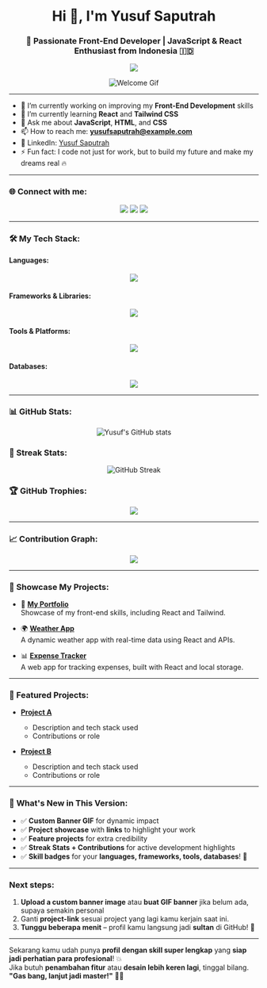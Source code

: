 <h1 align="center">Hi 👋, I'm Yusuf Saputrah</h1>
<h3 align="center">🚀 Passionate Front-End Developer | JavaScript & React Enthusiast from Indonesia 🇮🇩</h3>

<p align="center">
  <img src="https://readme-typing-svg.herokuapp.com?color=00FFFF&size=22&center=true&vCenter=true&lines=Front-End+Developer+%7C+React+%7C+Tailwind+CSS;Always+Learning+%7C+Never+Give+Up!;Building+my+Dreams+with+Code+🔥" />
</p>

<p align="center">
  <img src="https://media.giphy.com/media/1gLR29e64vff5VnR2Q/giphy.gif" alt="Welcome Gif" />
</p>

---

- 🔭 I’m currently working on improving my **Front-End Development** skills  
- 🌱 I’m currently learning **React** and **Tailwind CSS**  
- 💬 Ask me about **JavaScript**, **HTML**, and **CSS**  
- 📫 How to reach me: **yusufsaputrah@example.com**  
- 💼 LinkedIn: [Yusuf Saputrah](https://www.linkedin.com/in/YusufSaputrah)  
- ⚡ Fun fact: I code not just for work, but to build my future and make my dreams real 🔥

---

### 🌐 Connect with me:
<p align="center">
  <a href="mailto:yusufsaputrah@example.com"><img src="https://img.shields.io/badge/Gmail-D14836?style=for-the-badge&logo=gmail&logoColor=white"/></a>
  <a href="https://github.com/Suff16"><img src="https://img.shields.io/badge/GitHub-100000?style=for-the-badge&logo=github&logoColor=white"/></a>
  <a href="https://www.linkedin.com/in/YusufSaputrah"><img src="https://img.shields.io/badge/LinkedIn-0077B5?style=for-the-badge&logo=linkedin&logoColor=white"/></a>
</p>

---

### 🛠️ My Tech Stack:

#### **Languages**:
<p align="center">
  <img src="https://skillicons.dev/icons?i=html,css,js,ts,java" />
</p>

#### **Frameworks & Libraries**:
<p align="center">
  <img src="https://skillicons.dev/icons?i=react,tailwind,redux,express,nodejs" />
</p>

#### **Tools & Platforms**:
<p align="center">
  <img src="https://skillicons.dev/icons?i=git,github,vs,figma" />
</p>

#### **Databases**:
<p align="center">
  <img src="https://skillicons.dev/icons?i=mysql,mongodb" />
</p>

---

### 📊 GitHub Stats:
<p align="center">
  <img src="https://github-readme-stats.vercel.app/api?username=Suff16&show_icons=true&theme=dark&rank_icon=github" alt="Yusuf's GitHub stats"/>
</p>

### 🏅 Streak Stats:
<p align="center">
  <img src="https://streak-stats.demolab.com?user=Suff16&theme=dark" alt="GitHub Streak"/>
</p>

### 🏆 GitHub Trophies:
<p align="center">
  <img src="https://github-profile-trophy.vercel.app/?username=Suff16&theme=darkhub&rank=SSS,SS,S,AAA,AA,A,B,C" />
</p>

---

### 📈 Contribution Graph:
<p align="center">
  <img src="https://github-readme-activity-graph.vercel.app/graph?username=Suff16&theme=react-dark&hide_border=true&area=true" />
</p>

---

### 🚀 Showcase My Projects:

- 📖 **[My Portfolio](https://github.com/Suff16/portfolio)**  
  Showcase of my front-end skills, including React and Tailwind.
  
- 🌍 **[Weather App](https://github.com/Suff16/weather-app)**  
  A dynamic weather app with real-time data using React and APIs.

- 📊 **[Expense Tracker](https://github.com/Suff16/expense-tracker)**  
  A web app for tracking expenses, built with React and local storage.

---

### 🌟 Featured Projects:
- **[Project A](link)**  
  - Description and tech stack used
  - Contributions or role
  
- **[Project B](link)**  
  - Description and tech stack used
  - Contributions or role

---

### 🎯 **What's New in This Version:**
- ✅ **Custom Banner GIF** for dynamic impact
- ✅ **Project showcase** with **links** to highlight your work
- ✅ **Feature projects** for extra credibility  
- ✅ **Streak Stats + Contributions** for active development highlights
- ✅ **Skill badges** for your **languages, frameworks, tools, databases**! 💪

---

### **Next steps:**
1. **Upload a custom banner image** atau **buat GIF banner** jika belum ada, supaya semakin personal
2. Ganti **project-link** sesuai project yang lagi kamu kerjain saat ini.
3. **Tunggu beberapa menit** – profil kamu langsung jadi **sultan** di GitHub! 👑

---

Sekarang kamu udah punya **profil dengan skill super lengkap** yang **siap jadi perhatian para profesional**! 💥  
Jika butuh **penambahan fitur** atau **desain lebih keren lagi**, tinggal bilang. **"Gas bang, lanjut jadi master!"** 👑🚀
